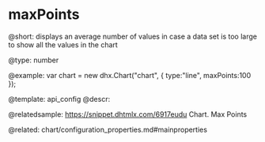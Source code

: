 maxPoints
=============

@short: 
displays an average number of values in case a data set is too large to show all the values in the chart




@type: number

@example: 
var chart = new dhx.Chart("chart", {
	type:"line",
	maxPoints:100
});


@template:	api_config
@descr: 


@relatedsample:
https://snippet.dhtmlx.com/6917eudu	Chart. Max Points

@related:
chart/configuration_properties.md#mainproperties